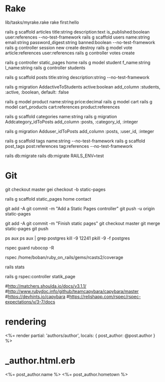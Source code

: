 # Rake
lib/tasks/myrake.rake
rake first:hello

rails g scaffold articles title:string description:text is_published:boolean user:references --no-test-framework
rails g scaffold users name:string email:string password_digest:string banned:boolean --no-test-framework
rails g controller session new create destroy
rails g model vote article:references user:references
rails g controller votes create

rails g controller static_pages home
rails g model student f_name:string l_name:string
rails g controller students

rails g scaffold posts title:string description:string --no-test-framework

rails g migration AddactiveToStudents active:boolean
add_column :students, :active, :boolean, default: :false

rails g model product name:string price:decimal
rails g model cart 
rails g model cart_products cart:references product:references

rails g scaffold categories name:string
rails g migration Addcategory_idToPosts
add_column :posts, :category_id, :integer

rails g migration Adduser_idToPosts
add_column :posts, :user_id, :integer

rails g scaffold tags name:string --no-test-framework
rails g scaffold post_tags post:references tag:references --no-test-framework

rails db:migrate
rails db:migrate RAILS_ENV=test

# Git
git checkout master
gei checkout -b static-pages

rails g scaffold static_pages home contact

git add -A
git commit -m "Add a Static Pages controller"
git push -u origin static-pages

git add -A
git commit -m "Finish static pages"
git checkout master
git merge static-pages
git push

ps aux
ps aux | grep postgres
kill -9 12241
pkill -9 -f postgres

rspec
guard
rubocop -R

rspec
/home/boban/ruby_on_rails/gems/rcasts2/coverage

rails stats

rails g rspec:controller statik_page


#http://matchers.shoulda.io/docs/v3.1.1/
#http://www.rubydoc.info/github/teamcapybara/capybara/master
#https://devhints.io/capybara
#https://relishapp.com/rspec/rspec-expectations/v/3-7/docs

# rendering
<%= render partial: 'authors/author', locals: { post_author: @post.author } %>

# _author.html.erb
<%= post_author.name %>
<%= post_author.hometown %>

